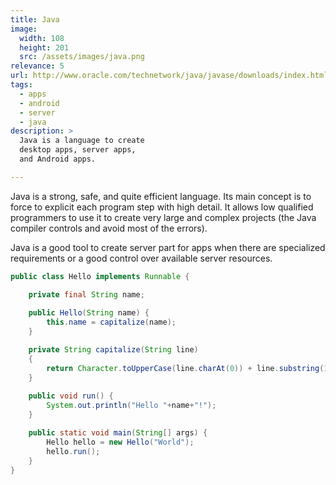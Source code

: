 ```yaml
---
title: Java
image: 
  width: 108
  height: 201
  src: /assets/images/java.png
relevance: 5
url: http://www.oracle.com/technetwork/java/javase/downloads/index.html
tags:
  - apps
  - android
  - server
  - java
description: >
  Java is a language to create
  desktop apps, server apps, 
  and Android apps.

---
```

Java is a strong, safe, and quite efficient language.
Its main concept is to force to explicit each program step with high detail.
It allows low qualified programmers to use it
to create very large and complex projects
(the Java compiler controls and avoid most of the errors).

Java is a good tool to create server part for apps
when there are specialized requirements 
or a good control over available server resources.
 
```java
public class Hello implements Runnable {

    private final String name;
	
    public Hello(String name) {
	    this.name = capitalize(name);
    }

    private String capitalize(String line)
    {
        return Character.toUpperCase(line.charAt(0)) + line.substring(1);
    }
	
	public void run() {
	    System.out.println("Hello "+name+"!");
	}

    public static void main(String[] args) {
	    Hello hello = new Hello("World");
		hello.run();
    }
}
```
